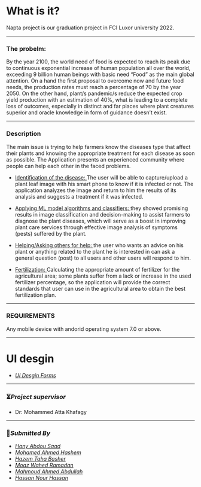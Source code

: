 # What is it?
Napta project is our graduation project in FCI Luxor university 2022.
_______________
### The probelm:
By the year 2100, the world need of food is expected to reach its peak due to continuous exponential increase of human population all over the world, exceeding 9 billion human beings with basic need “Food” as the main global attention. On a hand the first proposal to overcome now and future food needs, the production rates must reach a percentage of 70 by the year 2050. On the other hand, plant/s pandemic/s reduce the expected crop yield production with an estimation of 40%, what is leading to a complete loss of outcomes, especially in distinct and far places where plant creatures superior and oracle knowledge in form of guidance doesn’t exist.
_______________
### Description
The main issue is trying to help farmers know the diseases type that affect their plants and knowing the appropriate treatment for each disease as soon as possible.
The Application presents an experienced community where people can help each other in the faced problems. 
* [Identification of the disease: ](https://via.placeholder.com/15/1589F0/000000?text=+) The user will be able to capture/upload a plant leaf image with his smart phone to know if it is infected or not. The application analyzes the image and return to him the results of its analysis and suggests a treatment if it was infected.
* [Applying ML model algorithms and classifiers: ](https://via.placeholder.com/15/1589F0/000000?text=+)they showed promising results in image classification and decision-making to assist farmers to diagnose the plant diseases, which will serve as a boost in improving plant care services through effective image analysis of symptoms (pests) suffered by the plant.

* [Helping/Asking others for help: ](https://via.placeholder.com/15/1589F0/000000?text=+) the user who wants an advice on his plant or anything related to the plant he is interested in can ask a general question (post) to all users and other users will respond to him.

* [Fertilization: ](https://via.placeholder.com/15/1589F0/000000?text=+) Calculating the appropriate amount of fertilizer for the agricultural area; some plants suffer from a lack or increase in the used fertilizer percentage, so the application will provide the correct standards that user can use in the agricultural area to obtain the best fertilization plan.

_______________
### REQUIREMENTS
Any mobile device with andorid operating system 7.0 or above.
_______________
# UI desgin
- [*UI Desgin Forms*]([https://github.com/Ereh11](https://xd.adobe.com/view/448a912a-2641-499b-8cf7-e9320ae03a33-11d9/))
_______________
### :hourglass_flowing_sand:*Project supervisor* 
- Dr: Mohammed Atta Khafagy
_______________
### :dart:*Submitted By*
- [*Hany Abdou Saad*](https://github.com/Ereh11)
- [*Mohamed Ahmed Hashem*](https://github.com/M0hammedHashem)
- [*Hazem Taha Basher*](https://github.com/hazemtaahaa)
- [*Moaz Wahed Ramadan*](https://github.com/MWK-MeZo)
- [*Mahmoud Ahmed Abdullah*](https://github.com/Luki-27)
- [*Hassan Nour Hassan*](https://github.com/HassanNour9)
